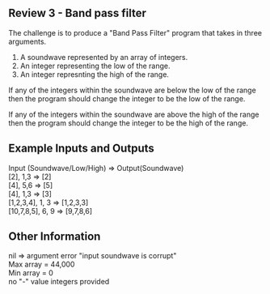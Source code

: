 ## Review 3 - Band pass filter

The challenge is to produce a "Band Pass Filter" program that takes in three arguments.<br>

1.  A soundwave represented by an array of integers.
2.  An integer representing the low of the range.
3.  An integer represnting the high of the range.

If any of the integers within the soundwave are below the low of the range then the program should change the integer to be the low of the range.

If any of the integers within the soundwave are above the high of the range then the program should change the integer to be the high of the range.

## Example Inputs and Outputs

Input (Soundwave/Low/High) => Output(Soundwave) <br>
[2], 1,3 => [2]<br>
[4], 5,6 => [5]<br>
[4], 1,3 => [3]<br>
[1,2,3,4], 1, 3 => [1,2,3,3] <br>
[10,7,8,5], 6, 9 => [9,7,8,6] <br>

## Other Information

nil => argument error "input soundwave is corrupt" <br>
Max array = 44,000 <br>
Min array = 0 <br>
no "-" value integers provided <br>
